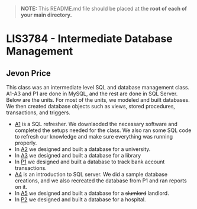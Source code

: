 > **NOTE:** This README.md file should be placed at the **root of each of your main directory.**

# LIS3784 - Intermediate Database Management

## Jevon Price

This class was an intermediate level SQL and database management class. A1-A3 and P1 are done in MySQL, and the rest are done in SQL Server. Below are the units. For most of the units, we modeled and built databases. We then created database objects such as views, stored procedures, transactions, and triggers.

* [A1](a1/README.md) is a SQL refresher. We downlaoded the necessary software and completed the setups needed for the class. We also ran some SQL code to refresh our knowledge and make sure everything was running properly.
* In [A2](a2/README.md) we designed and built a database for a university.
* In [A3](a3/README.md) we designed and built a database for a library
* In [P1](p1/README.md) we designed and built a database to track bank account transactions.
* [A4](a4/README.md) is an introduction to SQL server. We did a sample database creations, and we also recreated the database from P1 and ran reports on it.
* In [A5](a5/README.md) we designed and built a database for a ~~slumlord~~ landlord.
* In [P2](p2/README.md) we designed and built a database for a hospital.